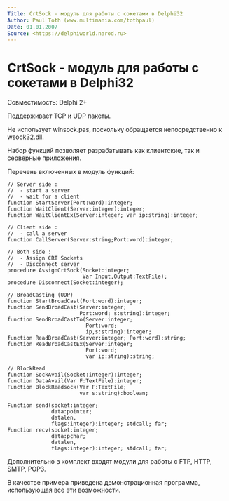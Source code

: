 ```yaml
---
Title: CrtSock - модуль для работы с сокетами в Delphi32
Author: Paul Toth (www.multimania.com/tothpaul)
Date: 01.01.2007
Source: <https://delphiworld.narod.ru>
---
```



CrtSock - модуль для работы с сокетами в Delphi32
==================================================

Совместимость: Delphi 2+

Поддерживает TCP и UDP пакеты.

Не использует winsock.pas, поскольку обращается непосредственно к wsock32.dll.

Набор функций позволяет разрабатывать как клиентские, так и серверные приложения.

Перечень включенных в модуль функций:

    // Server side :
    //  - start a server
    //  - wait for a client
    function StartServer(Port:word):integer;
    function WaitClient(Server:integer):integer;
    function WaitClientEx(Server:integer; var ip:string):integer;
     
    // Client side :
    //  - call a server
    function CallServer(Server:string;Port:word):integer;
     
    // Both side :
    //  - Assign CRT Sockets
    //  - Disconnect server
    procedure AssignCrtSock(Socket:integer;
                            Var Input,Output:TextFile);
    procedure Disconnect(Socket:integer);
     
    // BroadCasting (UDP)
    function StartBroadCast(Port:word):integer;
    function SendBroadCast(Server:integer;
                           Port:word; s:string):integer;
    function SendBroadCastTo(Server:integer;
                             Port:word;
                             ip,s:string):integer;
    function ReadBroadCast(Server:integer; Port:word):string;
    function ReadBroadCastEx(Server:integer;
                             Port:word;
                             var ip:string):string;
     
    // BlockRead
    function SockAvail(Socket:integer):integer;
    function DataAvail(Var F:TextFile):integer;
    Function BlockReadsock(Var F:TextFile;
                           var s:string):boolean;
     
    Function send(socket:integer;
                  data:pointer;
                  datalen,
                  flags:integer):integer; stdcall; far;
    Function recv(socket:integer;
                  data:pchar;
                  datalen,
                  flags:integer):integer; stdcall; far;

Дополнительно в комплект входят модули для работы с FTP, HTTP, SMTP,
POP3.

В качестве примера приведена демонстрационная программа, использующая
все эти возможности.



<!-- TOC -->

